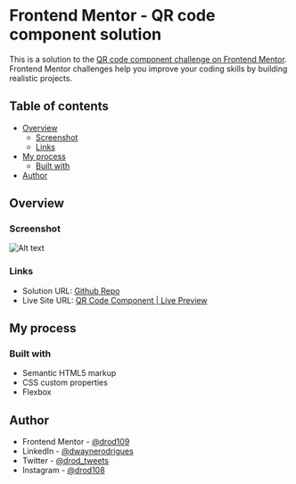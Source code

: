 # Frontend Mentor - QR code component solution

This is a solution to the [QR code component challenge on Frontend Mentor](https://www.frontendmentor.io/challenges/qr-code-component-iux_sIO_H). Frontend Mentor challenges help you improve your coding skills by building realistic projects.

## Table of contents

- [Overview](#overview)
  - [Screenshot](#screenshot)
  - [Links](#links)
- [My process](#my-process)
  - [Built with](#built-with)
- [Author](#author)

## Overview

### Screenshot

![Alt text](https://i.postimg.cc/jdNqjSZq/Screenshot-2023-12-31-QR-code.png)

### Links

- Solution URL: [Github Repo](https://github.com/drod109/qr-code)
- Live Site URL: [QR Code Component | Live Preview](https://codepen.io/drodrigues/full/rNROLgP)

## My process

### Built with

- Semantic HTML5 markup
- CSS custom properties
- Flexbox

## Author

- Frontend Mentor - [@drod109](https://www.frontendmentor.io/profile/drod109)
- LinkedIn - [@dwaynerodrigues](https://www.linkedin.com/in/dwaynerodrigues/)
- Twitter - [@drod_tweets](https://www.twitter.com/drod_tweets)
- Instagram - [@drod108](https://www.instagram.com/drod108/)
